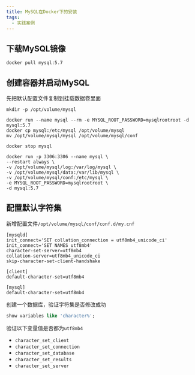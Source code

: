 ```yaml
---
title: MySQL在Docker下的安装
tags: 
  - 实践案例
---
```


## 下载MySQL镜像

<!--more-->

```
docker pull mysql:5.7
```

## 创建容器并启动MySQL

先把默认配置文件复制到挂载数据卷里面

```shell
mkdir -p /opt/volume/mysql

docker run --name mysql --rm -e MYSQL_ROOT_PASSWORD=mysqlrootroot -d mysql:5.7
docker cp mysql:/etc/mysql /opt/volume/mysql
mv /opt/volume/mysql/mysql /opt/volume/mysql/conf

docker stop mysql

docker run -p 3306:3306 --name mysql \
--restart always \
-v /opt/volume/mysql/log:/var/log/mysql \
-v /opt/volume/mysql/data:/var/lib/mysql \
-v /opt/volume/mysql/conf:/etc/mysql \
-e MYSQL_ROOT_PASSWORD=mysqlrootroot \
-d mysql:5.7
```

## 配置默认字符集

新增配置文件`/opt/volume/mysql/conf/conf.d/my.cnf`

```
[mysqld]
init_connect='SET collation_connection = utf8mb4_unicode_ci'
init_connect='SET NAMES utf8mb4'
character-set-server=utf8mb4
collation-server=utf8mb4_unicode_ci
skip-character-set-client-handshake

[client]
default-character-set=utf8mb4

[mysql]
default-character-set=utf8mb4
```

创建一个数据库，验证字符集是否修改成功

```sql
show variables like 'character%';
```

验证以下变量值是否都为`utf8mb4`

* `character_set_client`
* `character_set_connection`
* `character_set_database`
* `character_set_results`
* `character_set_server`